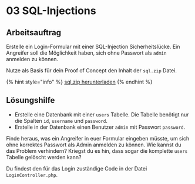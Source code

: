 # 03 SQL-Injections

## Arbeitsauftrag

Erstelle ein Login-Formular mit einer SQL-Injection Sicherheitslücke. Ein Angreifer soll die Möglichkeit haben, sich ohne Passwort als `admin` anmelden zu können.

Nutze als Basis für dein Proof of Concept den Inhalt der `sql.zip` Datei.

{% hint style="info" %}
[sql.zip herunterladen](../../../.source/sql.zip)
{% endhint %}

## Lösungshilfe

* Erstelle eine Datenbank mit einer `users` Tabelle. Die Tabelle benötigt nur die Spalten `id`, `username` und `password`.
* Erstelle in der Datenbank einen Benutzer `admin` mit Passwort `password`.

Finde heraus, was ein Angreifer in euer Formular eingeben müsste, um sich ohne korrektes Passwort als Admin anmelden zu können. Wie kannst du das Problem verhindern? Kriegst du es hin, dass sogar die komplette `users` Tabelle gelöscht werden kann?

Du findest den für das Login zuständige Code in der Datei `LoginController.php`.
